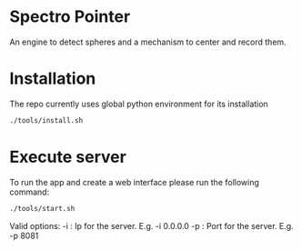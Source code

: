 # Spectro Pointer
An engine to detect spheres and a mechanism to center and record them.


# Installation
The repo currently uses global python environment for its installation
```bash
./tools/install.sh
```

# Execute server
To run the app and create a web interface please run the following command:
```bash
./tools/start.sh
```

Valid options:
 -i : Ip for the server. E.g. -i 0.0.0.0
 -p : Port for the server. E.g. -p 8081
